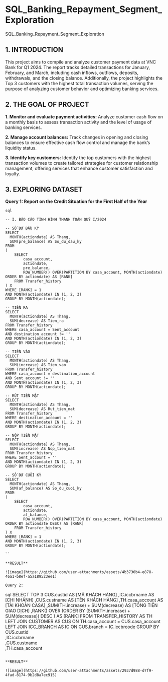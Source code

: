 # SQL_Banking_Repayment_Segment_Exploration
SQL_Banking_Repayment_Segment_Exploration

## **1. INTRODUCTION**

This project aims to compile and analyze customer payment data at VNC Bank for Q1 2024. The report tracks detailed transactions for January, February, and March, including cash inflows, outflows, deposits, withdrawals, and the closing balance. Additionally, the project highlights the Top 3 customers with the highest total transaction volumes, serving the purpose of analyzing customer behavior and optimizing banking services.

## **2. THE GOAL OF PROJECT**

**1. Monitor and evaluate payment activities:** Analyze customer cash flow on a monthly basis to assess transaction activity and the level of usage of banking services.
   
**2. Manage account balances:** Track changes in opening and closing balances to ensure effective cash flow control and manage the bank’s liquidity status.
   
**3. Identify key customers:** Identify the top customers with the highest transaction volumes to create tailored strategies for customer relationship management, offering services that enhance customer satisfaction and loyalty.

## **3. EXPLORING DATASET**

**Query 1: Report on the Credit Situation for the First Half of the Year**

```
sql

-- I. BÁO CÁO TÌNH HÌNH THANH TOÁN QUÝ I/2024

-- SỐ DƯ ĐẦU KỲ
SELECT 
  MONTH(actiondate) AS Thang,
  SUM(pre_balance) AS So_du_dau_ky
FROM 
(
    SELECT 
        casa_account,
        actiondate,
        pre_balance,
        ROW_NUMBER() OVER(PARTITION BY casa_account, MONTH(actiondate) ORDER BY actiondate) AS [RANK]
    FROM Transfer_history
) X
WHERE [RANK] = 1
AND MONTH(actiondate) IN (1, 2, 3)
GROUP BY MONTH(actiondate);

-- TIỀN RA
SELECT 
  MONTH(actiondate) AS Thang,
  SUM(decrease) AS Tien_ra
FROM Transfer_history
WHERE casa_account = Sent_account
AND destination_account != ''
AND MONTH(actiondate) IN (1, 2, 3)
GROUP BY MONTH(actiondate);

-- TIỀN VÀO
SELECT 
  MONTH(actiondate) AS Thang,
  SUM(increase) AS Tien_vao
FROM Transfer_history
WHERE casa_account = destination_account
AND Sent_account != ''
AND MONTH(actiondate) IN (1, 2, 3)
GROUP BY MONTH(actiondate);

-- RÚT TIỀN MẶT
SELECT 
  MONTH(actiondate) AS Thang,
  SUM(decrease) AS Rut_tien_mat
FROM Transfer_history
WHERE destination_account = ''
AND MONTH(actiondate) IN (1, 2, 3)
GROUP BY MONTH(actiondate);

-- NỘP TIỀN MẶT
SELECT 
  MONTH(actiondate) AS Thang,
  SUM(increase) AS Nop_tien_mat
FROM Transfer_history
WHERE Sent_account = ''
AND MONTH(actiondate) IN (1, 2, 3)
GROUP BY MONTH(actiondate);

-- SỐ DƯ CUỐI KỲ
SELECT 
  MONTH(actiondate) AS Thang,
  SUM(af_balance) AS So_du_cuoi_ky
FROM 
(
    SELECT 
        casa_account,
        actiondate,
        af_balance,
        ROW_NUMBER() OVER(PARTITION BY casa_account, MONTH(actiondate) ORDER BY actiondate DESC) AS [RANK]
    FROM Transfer_history
) X
WHERE [RANK] = 1
AND MONTH(actiondate) IN (1, 2, 3)
GROUP BY MONTH(actiondate);

``

**RESULT**

![image](https://github.com/user-attachments/assets/4b3730b4-e878-46a1-b8ef-a5a189523ee1)

Query 2:

```
sql
SELECT TOP 3
	CUS.custid								AS [MÃ KHÁCH HÀNG]
	,IC.iccbrname								AS [CHI NHÁNH]
	,CUS.custname 								AS [TÊN KHÁCH HÀNG]
	,TH.casa_account							AS [TÀI KHOẢN CASA]
	,SUM(TH.increase) + SUM(decrease)					AS [TỔNG TIỀN GIAO DỊCH]
	,RANK() OVER (ORDER BY (SUM(TH.increase) + SUM(decrease)) DESC )	AS [RANK]
FROM TRANSFER_HISTORY AS TH
LEFT JOIN CUSTOMER AS CUS
ON TH.casa_account = CUS.casa_account
LEFT JOIN ICC_BRANCH AS IC
ON CUS.branch = IC.iccbrcode
GROUP BY 
CUS.custid				
,IC.iccbrname			
,CUS.custname 				
,TH.casa_account	
```

**RESULT**

![image](https://github.com/user-attachments/assets/2937d988-d7f9-4fad-8174-9b2d8a7ec915)


